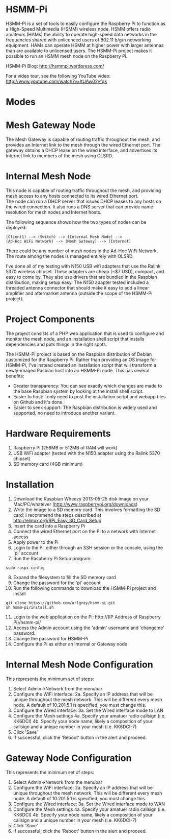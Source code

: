 HSMM-Pi
=======

HSMM-Pi is a set of tools to easily configure the Raspberry Pi to function as a High-Speed 
Multimedia (HSMM) wireless node.  HSMM offers radio amateurs (HAMs) the ability 
to operate high-speed data networks in the frequencies shared with unlicenced 
users of 802.11 b/g/n networking equipment.  HAMs can operate HSMM at higher 
power with larger antennas than are available to unlicensed users.  The HSMM-Pi 
project makes it possible to run an HSMM mesh node on the Raspberry Pi.

HSMM-Pi Blog:
http://hsmmpi.wordpress.com/

For a video tour, see the following YouTube video:
http://www.youtube.com/watch?v=ltUAw02vfqk

Modes
=====

Mesh Gateway Node
=================
The Mesh Gateway is capable of routing traffic throughout the mesh, and 
provides an Internet link to the mesh through the wired Ethernet port.  The 
gateway obtains a DHCP lease on the wired interface, and advertises its 
Internet link to members of the mesh using OLSRD.


Internal Mesh Node
==================
This node is capable of routing traffic throughout the mesh, and 
providing mesh access to any hosts connected to its wired Ethernet port.  
The node can run a DHCP server that issues DHCP leases to any hosts on the 
wired connection.  It also runs a DNS server that can provide name resolution 
for mesh nodes and Internet hosts.

The following sequence shows how the two types of nodes can be deployed:

```
(Client1) --> (Switch) --> (Internal Mesh Node) --> 
(Ad-Hoc WiFi Network) --> (Mesh Gateway) --> (Internet)
```

There could be any number of mesh nodes in the Ad-Hoc WiFi Network.  The route among the nodes is managed entirely with OLSRD.

I've done all of my testing with N150 USB wifi adapters that use the Ralink 5370 wireless chipset.  These adapters are cheap (~$7 USD), compact, and easy to come by.  They also use drivers that are bundled in the Raspbian distribution, making setup easy.  The N150 adapter tested included a threaded antenna connector that should make it easy to add a linear amplifier and aftermarket antenna (outside the scope of the HSMM-Pi project).

Project Components
==================
The project consists of a PHP web application that is used to configure and monitor the mesh node, and an installation shell script that installs dependencies and puts things in the right spots.  

The HSMM-Pi project is based on the Raspbian distribution of Debian customized for the Raspberry Pi.  Rather than providing an OS image for HSMM-Pi, I've instead created an installation script that will transform a newly-imaged Rasbian host into an HSMM-Pi node.  This has several benefits:
 * Greater transparency:  You can see exactly which changes are made to the base Raspbian system by looking at the install shell script.
 * Easier to host:  I only need to post the installation script and webapp files on Github and it's done.
 * Easier to seek support: The Raspbian distribution is widely used and supported, no need to introduce another variant.

Hardware Requirements
=====================

1.  Raspberry Pi (256MB or 512MB of RAM will work)
2.  USB WiFi adapter (tested with the N150 adapter using the Ralink 5370 chipset)
3.  SD memory card (4GB minimum)

Installation
============

1.  Download the Raspbian Wheezy 2013-05-25 disk image on your Mac/PC/whatever (http://www.raspberrypi.org/downloads)
2.  Write the image to a SD memory card.  This involves formatting the SD card; I recommend the steps described at http://elinux.org/RPi_Easy_SD_Card_Setup
3.  Insert the card into a Raspberry Pi
4.  Connect the wired Ethernet port on the Pi to a network with Internet access
5.  Apply power to the Pi
6.  Login to the Pi, either through an SSH session or the console, using the 'pi' account
7.  Run the Raspberry Pi Setup program:

```
sudo raspi-config
```

8.  Expand the filesystem to fill the SD memory card
9.  Change the password for the 'pi' account
10.  Run the following commands to download the HSMM-Pi project and install

```
git clone https://github.com/urlgrey/hsmm-pi.git
sh hsmm-pi/install.sh
```

11.  Login to the web application on the Pi:
http://(IP Address of Raspberry Pi)/hsmm-pi/
12.  Access the Admin account using the 'admin' username and 'changeme' password.
13.  Change the password for HSMM-Pi
14.  Configure the Pi as either an Internal or Gateway node


Internal Mesh Node Configuration
================================
This represents the minimum set of steps:

1.  Select Admin->Network from the menubar
2.  Configure the WiFi interface:
2a.  Specify an IP address that will be unique throughout the mesh network.  This will be different every mesh node.  A default of 10.201.5.1 is specified; you must change this.
3.  Configure the Wired interface:
3a.  Set the Wired interface mode to LAN
4.  Configure the Mesh settings
    4a.  Specify your amatuer radio callsign (i.e. KK6DCI)
    4b.  Specify your node name, likely a composition of your callsign and a unique number in your mesh (i.e. KK6DCI-7)
5.  Click 'Save'
6.  If successful, click the 'Reboot' button in the alert and proceed.


Gateway Node Configuration
================================
This represents the minimum set of steps:

1.  Select Admin->Network from the menubar
2.  Configure the WiFi interface:
2a.  Specify an IP address that will be unique throughout the mesh network.  This will be different every mesh node.  A default of 10.201.5.1 is specified; you must change this.
3.  Configure the Wired interface:
3a.  Set the Wired interface mode to WAN
4.  Configure the Mesh settings
    4a.  Specify your amatuer radio callsign (i.e. KK6DCI)
    4b.  Specify your node name, likely a composition of your callsign and a unique number in your mesh (i.e. KK6DCI-7)
5.  Click 'Save'
6.  If successful, click the 'Reboot' button in the alert and proceed.

